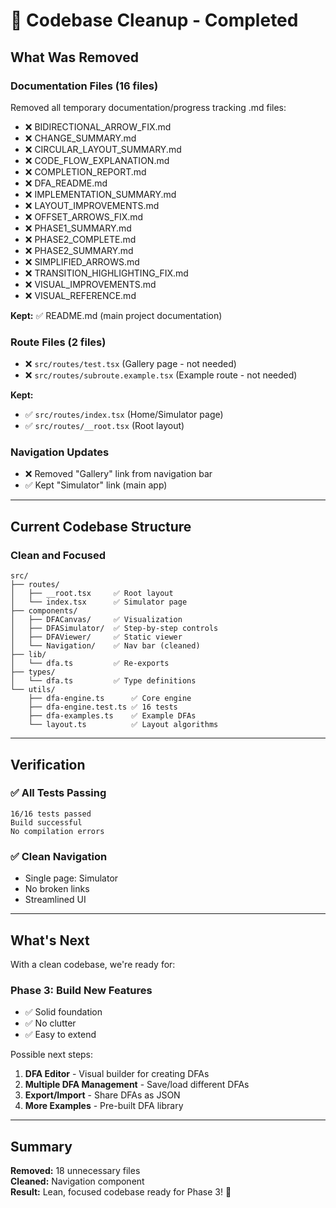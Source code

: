 # 🧹 Codebase Cleanup - Completed

## What Was Removed

### Documentation Files (16 files)
Removed all temporary documentation/progress tracking .md files:
- ❌ BIDIRECTIONAL_ARROW_FIX.md
- ❌ CHANGE_SUMMARY.md
- ❌ CIRCULAR_LAYOUT_SUMMARY.md
- ❌ CODE_FLOW_EXPLANATION.md
- ❌ COMPLETION_REPORT.md
- ❌ DFA_README.md
- ❌ IMPLEMENTATION_SUMMARY.md
- ❌ LAYOUT_IMPROVEMENTS.md
- ❌ OFFSET_ARROWS_FIX.md
- ❌ PHASE1_SUMMARY.md
- ❌ PHASE2_COMPLETE.md
- ❌ PHASE2_SUMMARY.md
- ❌ SIMPLIFIED_ARROWS.md
- ❌ TRANSITION_HIGHLIGHTING_FIX.md
- ❌ VISUAL_IMPROVEMENTS.md
- ❌ VISUAL_REFERENCE.md

**Kept:** ✅ README.md (main project documentation)

### Route Files (2 files)
- ❌ `src/routes/test.tsx` (Gallery page - not needed)
- ❌ `src/routes/subroute.example.tsx` (Example route - not needed)

**Kept:**
- ✅ `src/routes/index.tsx` (Home/Simulator page)
- ✅ `src/routes/__root.tsx` (Root layout)

### Navigation Updates
- ❌ Removed "Gallery" link from navigation bar
- ✅ Kept "Simulator" link (main app)

---

## Current Codebase Structure

### Clean and Focused
```
src/
├── routes/
│   ├── __root.tsx     ✅ Root layout
│   └── index.tsx      ✅ Simulator page
├── components/
│   ├── DFACanvas/     ✅ Visualization
│   ├── DFASimulator/  ✅ Step-by-step controls
│   ├── DFAViewer/     ✅ Static viewer
│   └── Navigation/    ✅ Nav bar (cleaned)
├── lib/
│   └── dfa.ts         ✅ Re-exports
├── types/
│   └── dfa.ts         ✅ Type definitions
└── utils/
    ├── dfa-engine.ts      ✅ Core engine
    ├── dfa-engine.test.ts ✅ 16 tests
    ├── dfa-examples.ts    ✅ Example DFAs
    └── layout.ts          ✅ Layout algorithms
```

---

## Verification

### ✅ All Tests Passing
```
16/16 tests passed
Build successful
No compilation errors
```

### ✅ Clean Navigation
- Single page: Simulator
- No broken links
- Streamlined UI

---

## What's Next

With a clean codebase, we're ready for:

### Phase 3: Build New Features
- ✅ Solid foundation
- ✅ No clutter
- ✅ Easy to extend

Possible next steps:
1. **DFA Editor** - Visual builder for creating DFAs
2. **Multiple DFA Management** - Save/load different DFAs
3. **Export/Import** - Share DFAs as JSON
4. **More Examples** - Pre-built DFA library

---

## Summary

**Removed:** 18 unnecessary files  
**Cleaned:** Navigation component  
**Result:** Lean, focused codebase ready for Phase 3! 🚀
